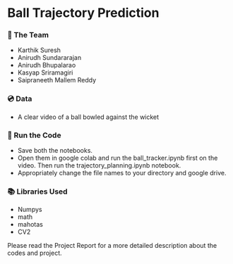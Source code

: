 # Ball Trajectory Prediction

### :busts_in_silhouette: The Team
* Karthik Suresh
* Anirudh Sundararajan
* Anirudh Bhupalarao
* Kasyap Sriramagiri
* Saipraneeth Mallem Reddy

### :cd: Data
* A clear video of a ball bowled against the wicket

### :key: Run the Code
* Save both the notebooks.
* Open them in google colab and run the ball_tracker.ipynb first on the video. Then run the trajectory_planning.ipynb notebook.
* Appropriately change the file names to your directory and google drive.  

### :books: Libraries Used
* Numpys
* math
* mahotas
* CV2

Please read the Project Report for a more detailed description about the codes and project. 
